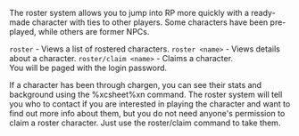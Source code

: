 The roster system allows you to jump into RP more quickly with a ready-made character with ties to other players. Some characters have been pre-played, while others are former NPCs.

`roster` - Views a list of rostered characters.
`roster <name>` - Views details about a character.
`roster/claim <name>` - Claims a character.  
        You will be paged with the login password.

If a character has been through chargen, you can see their stats and background using the %xcsheet%xn command. The roster system will tell you who to contact if you are interested in playing the character and want to find out more info about them, but you do not need anyone's permission to claim a roster character. Just use the roster/claim command to take them.